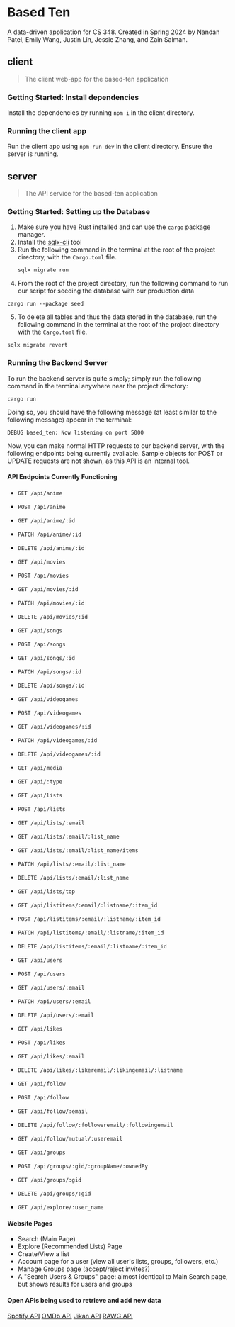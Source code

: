 # Based Ten

A data-driven application for CS 348. Created in Spring 2024 by Nandan Patel, Emily Wang, Justin Lin, Jessie Zhang, and Zain Salman.

## client

> The client web-app for the based-ten application

### Getting Started: Install dependencies

Install the dependencies by running `npm i` in the client directory.

### Running the client app

Run the client app using `npm run dev` in the client directory. Ensure the server is running.

## server

> The API service for the based-ten application

### Getting Started: Setting up the Database

1. Make sure you have [Rust](https://www.rust-lang.org/tools/install) installed and can use the `cargo` package manager.
2. Install the [sqlx-cli](https://crates.io/crates/sqlx-cli) tool
3. Run the following command in the terminal at the root of the project directory, with the `Cargo.toml` file.
   ```commandline
   sqlx migrate run
   ```
4. From the root of the project directory, run the following command to run our script for seeding the database with our production data

```commandline
cargo run --package seed
```

5. To delete all tables and thus the data stored in the database, run the following command in the terminal at the root of the project directory with the `Cargo.toml` file.

```commandline
sqlx migrate revert
```

### Running the Backend Server

To run the backend server is quite simply; simply run the following command in the terminal anywhere near the project directory:

```commandline
cargo run
```

Doing so, you should have the following message (at least similar to the following message) appear in the terminal:

```commandline
DEBUG based_ten: Now listening on port 5000
```

Now, you can make normal HTTP requests to our backend server, with the following endpoints being currently available. Sample objects for POST or UPDATE requests are not shown, as this API is an internal tool.

#### API Endpoints Currently Functioning

- `GET /api/anime`
- `POST /api/anime`
- `GET /api/anime/:id`
- `PATCH /api/anime/:id`
- `DELETE /api/anime/:id`

- `GET /api/movies`
- `POST /api/movies`
- `GET /api/movies/:id`
- `PATCH /api/movies/:id`
- `DELETE /api/movies/:id`

- `GET /api/songs`
- `POST /api/songs`
- `GET /api/songs/:id`
- `PATCH /api/songs/:id`
- `DELETE /api/songs/:id`

- `GET /api/videogames`
- `POST /api/videogames`
- `GET /api/videogames/:id`
- `PATCH /api/videogames/:id`
- `DELETE /api/videogames/:id`

- `GET /api/media`
- `GET /api/:type`

- `GET /api/lists`
- `POST /api/lists`
- `GET /api/lists/:email`
- `GET /api/lists/:email/:list_name`
- `GET /api/lists/:email/:list_name/items`
- `PATCH /api/lists/:email/:list_name`
- `DELETE /api/lists/:email/:list_name`
- `GET /api/lists/top`

- `GET /api/listitems/:email/:listname/:item_id`
- `POST /api/listitems/:email/:listname/:item_id`
- `PATCH /api/listitems/:email/:listname/:item_id`
- `DELETE /api/listitems/:email/:listname/:item_id`

- `GET /api/users`
- `POST /api/users`
- `GET /api/users/:email`
- `PATCH /api/users/:email`
- `DELETE /api/users/:email`

- `GET /api/likes`
- `POST /api/likes`
- `GET /api/likes/:email`
- `DELETE /api/likes/:likeremail/:likingemail/:listname`

- `GET /api/follow`
- `POST /api/follow`
- `GET /api/follow/:email`
- `DELETE /api/follow/:followeremail/:followingemail`
- `GET /api/follow/mutual/:useremail`

- `GET /api/groups`
- `POST /api/groups/:gid/:groupName/:ownedBy`
- `GET /api/groups/:gid`
- `DELETE /api/groups/:gid`

- `GET /api/explore/:user_name`

#### Website Pages
- Search (Main Page)
- Explore (Recommended Lists) Page
- Create/View a list
- Account page for a user (view all user's lists, groups, followers, etc.)
- Manage Groups page (accept/reject invites?)
- A "Search Users & Groups" page: almost identical to Main Search page, but shows results for users and groups

#### Open APIs being used to retrieve and add new data

[Spotify API](https://developer.spotify.com/documentation/web-api)
[OMDb API](http://www.omdbapi.com/)
[Jikan API](https://docs.api.jikan.moe/)
[RAWG API](https://rawg.io/apidocs)
